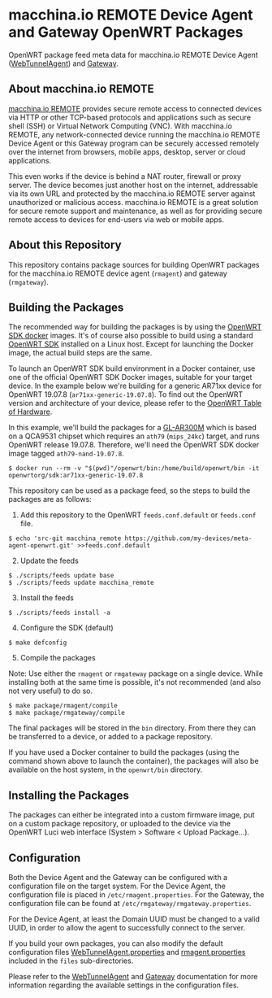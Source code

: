 # macchina.io REMOTE Device Agent and Gateway OpenWRT Packages

OpenWRT package feed meta data for macchina.io REMOTE Device Agent
([WebTunnelAgent](https://github.com/my-devices/sdk/blob/master/WebTunnel/WebTunnelAgent))
and [Gateway](https://github.com/my-devices/gateway).


## About macchina.io REMOTE

[macchina.io REMOTE](https://macchina.io/remote) provides secure remote access to connected devices
via HTTP or other TCP-based protocols and applications such as secure shell (SSH) or
Virtual Network Computing (VNC). With macchina.io REMOTE, any network-connected device
running the macchina.io REMOTE Device Agent or this Gateway program can be securely accessed remotely over the
internet from browsers, mobile apps, desktop, server or cloud applications.

This even works if the device is behind a NAT router, firewall or proxy server.
The device becomes just another host on the internet, addressable via its own URL and
protected by the macchina.io REMOTE server against unauthorized or malicious access.
macchina.io REMOTE is a great solution for secure remote support and maintenance,
as well as for providing secure remote access to devices for end-users via web or
mobile apps.


## About this Repository

This repository contains package sources for building OpenWRT packages
for the macchina.io REMOTE device agent (`rmagent`) and gateway (`rmgateway`).


## Building the Packages

The recommended way for building the packages is by using the [OpenWRT SDK docker](https://hub.docker.com/r/openwrtorg/sdk)
images. It's of course also possible to build using a standard [OpenWRT SDK](https://openwrt.org/docs/guide-developer/toolchain/using_the_sdk)
installed on a Linux host. Except for launching the Docker image, the actual build steps
are the same.

To launch an OpenWRT SDK build environment in a Docker container, use one of the
official OpenWRT SDK Docker images, suitable for your target device.
In the example below we're building for a generic AR71xx device for OpenWRT 19.07.8
(`ar71xx-generic-19.07.8`). To find out the OpenWRT version and architecture of your device,
please refer to the [OpenWRT Table of Hardware](https://openwrt.org/toh/start).

In this example, we'll build the packages for a [GL-AR300M](https://www.gl-inet.com/products/gl-ar300m/)
which is based on a QCA9531 chipset which requires an `ath79` (`mips_24kc`) target, and
runs OpenWRT release 19.07.8.
Therefore, we'll need the OpenWRT SDK docker image tagged `ath79-nand-19.07.8`.

```
$ docker run --rm -v "$(pwd)"/openwrt/bin:/home/build/openwrt/bin -it openwrtorg/sdk:ar71xx-generic-19.07.8
```

This repository can be used as a package feed, so the steps to build the packages
are as follows:

1. Add this repository to the OpenWRT `feeds.conf.default` or `feeds.conf` file.

```
$ echo 'src-git macchina_remote https://github.com/my-devices/meta-agent-openwrt.git' >>feeds.conf.default
```

2. Update the feeds

```
$ ./scripts/feeds update base
$ ./scripts/feeds update macchina_remote
```

3. Install the feeds

```
$ ./scripts/feeds install -a
```

4. Configure the SDK (default)

```
$ make defconfig
```

5. Compile the packages

Note: Use either the `rmagent` or `rmgateway` package on a single device.
While installing both at the same time is possible, it's not recommended
(and also not very useful) to do so.

```
$ make package/rmagent/compile
$ make package/rmgateway/compile
```

The final packages will be stored in the `bin` directory. From there they can
be transferred to a device, or added to a package repository.

If you have used a Docker container to build the packages (using the command shown
above to launch the container), the packages will also be available on the
host system, in the `openwrt/bin` directory.


## Installing the Packages

The packages can either be integrated into a custom firmware image, put on a
custom package repository, or uploaded to the device via the OpenWRT Luci web
interface (System > Software < Upload Package...).


## Configuration

Both the Device Agent and the Gateway can be configured with a configuration file
on the target system. For the Device Agent, the configuration file is placed
in `/etc/rmagent.properties`. For the Gateway, the configuration file can be
found at `/etc/rmgateway/rmgateway.properties`.

For the Device Agent, at least the Domain UUID must be changed to a valid UUID,
in order to allow the agent to successfully connect to the server.

If you build your own packages, you can also modify the default configuration files
[WebTunnelAgent.properties](https://github.com/my-devices/meta-agent-openwrt/blob/master/rmagent/files/WebTunnelAgent.properties)
and [rmagent.properties](https://github.com/my-devices/meta-agent-openwrt/blob/master/rmgateway/files/rmgateway.properties)
included in the `files` sub-directories.

Please refer to the [WebTunnelAgent](https://github.com/my-devices/sdk/blob/master/WebTunnel/WebTunnelAgent/README.md)
and [Gateway](https://github.com/my-devices/gateway/blob/master/README.md) documentation
for more information regarding the available settings in the configuration files.
